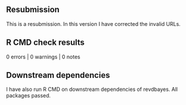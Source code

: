 ## Resubmission
This is a resubmission.  In this version I have corrected the invalid URLs.

## R CMD check results

0 errors | 0 warnings | 0 notes

## Downstream dependencies

I have also run R CMD on downstream dependencies of revdbayes.
All packages passed.
